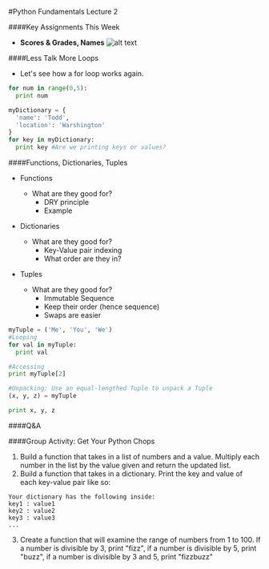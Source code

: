 #Python Fundamentals Lecture 2

####Key Assignments This Week
- <b>Scores & Grades, Names</b>
![alt text](NamesAssignment.png "DICTIONARIES!!!")

####Less Talk More Loops
- Let's see how a for loop works again.
```python
for num in range(0,5):
  print num

myDictionary = {
  'name': 'Todd',
  'location': 'Warshington'
}
for key in myDictionary:
  print key #Are we printing keys or values?
```
####Functions, Dictionaries, Tuples
- Functions
  - What are they good for?
    - DRY principle
    - Example

- Dictionaries
  - What are they good for?
    - Key-Value pair indexing
    - What order are they in?

- Tuples
  - What are they good for?
    - Immutable Sequence
    - Keep their order (hence sequence)
    - Swaps are easier
```python
myTuple = ('Me', 'You', 'We')
#Looping
for val in myTuple:
  print val

#Accessing
print myTuple[2]

#Unpacking: Use an equal-lengthed Tuple to unpack a Tuple
(x, y, z) = myTuple

print x, y, z
```
####Q&A

####Group Activity: Get Your Python Chops
1. Build a function that takes in a list of numbers and a value.  Multiply each number in the list by the value given and return the updated list.
2. Build a function that takes in a dictionary.  Print the key and value of each key-value pair like so: 
```
Your dictionary has the following inside:
key1 : value1
key2 : value2
key3 : value3
...
```
3. Create a function that will examine the range of numbers from 1 to 100.  If a number is divisible by 3, print "fizz", if a number is divisible by 5, print "buzz", if a number is divisible by 3 and 5, print "fizzbuzz"